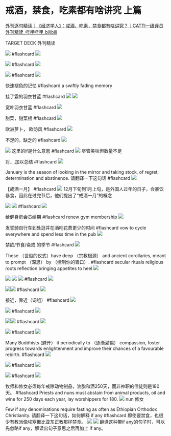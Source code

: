 # 戒酒，禁食，吃素都有啥讲究  上篇
[外刊逐句精读｜《经济学人》：戒酒、吃素，禁食都有啥讲究？｜CATTI一级译员外刊精读_哔哩哔哩_bilibili](https://www.bilibili.com/video/BV11u41117n7?spm_id_from=333.999.0.0)

TARGET DECK
外刊精读


![](../photo/Pasted%20image%2020220210103037.png) #flashcard 
![](../photo/Pasted%20image%2020220210103045.png)
<!--ID: 1644460316128-->




![](../photo/Pasted%20image%2020220210103116.png) #flashcard 
![](../photo/Pasted%20image%2020220210103123.png)
<!--ID: 1644460316140-->



![](../photo/Pasted%20image%2020220210103131.png) #flashcard 
![](../photo/Pasted%20image%2020220210103146.png)
<!--ID: 1644460316153-->


快速褪色的记忆 #flashcard 
a swiftly fading memory
<!--ID: 1644460730160-->

挂了霜的羽衣甘蓝 #flashcard 
![](../photo/Pasted%20image%2020220210104215.png)
![](../photo/Pasted%20image%2020220210104222.png) 
<!--ID: 1644461100578-->



宽叶羽衣甘蓝 #flashcard 
![](../photo/Pasted%20image%2020220210104353.png)
<!--ID: 1644461100591-->



甜菜，甜菜根 #flashcard 
![](../photo/Pasted%20image%2020220210104421.png)
<!--ID: 1644461100604-->



欧洲萝卜， 欧防风 #flashcard 
![](../photo/Pasted%20image%2020220210104458.png)
<!--ID: 1644461176235-->


不足的，缺乏的 #flashcard 
![](../photo/Pasted%20image%2020220210104643.png)
<!--ID: 1644461263612-->



![](../photo/Pasted%20image%2020220210104702.png) 这里的if是什么意思 #flashcard 
![](../photo/Pasted%20image%2020220210104714.png)
尽管美味但数量不足
<!--ID: 1644461263626-->


对....加以总结  #flashcard 
![](../photo/Pasted%20image%2020220210104828.png)
<!--ID: 1644461662076-->



January is the season of looking in the mirror and taking stock, of regret, determination and abstinence. 请翻译一下这句话 #flashcard 
![](../photo/Pasted%20image%2020220210105010.png)
<!--ID: 1644461662089-->



【戒酒一月】 #flashcard 
![](../photo/Pasted%20image%2020220210105109.png)
12月下旬到1月上旬，是外国人过年的日子，会暴饮暴食，因此在过完节后，他们提出了“戒酒一月”的概念
<!--ID: 1644461662101-->



![](../photo/Pasted%20image%2020220210105404.png)
![](../photo/Pasted%20image%2020220210105411.png) #flashcard 
![](../photo/Pasted%20image%2020220210105419.png)
<!--ID: 1644461662114-->


给健身房会员续期 #flashcard 
renew gym membership
![](../photo/Pasted%20image%2020220210105836.png)
<!--ID: 1644461946693-->




发誓骑自行车到处逛并在酒吧花费更少的时间 #flashcard 
vow to cycle everywhere and spend less time in the pub
![](../photo/Pasted%20image%2020220210105857.png)
<!--ID: 1644461946707-->


禁欲/节食/斋戒 的季节 #flashcard 
![](../photo/Pasted%20image%2020220210105943.png)
<!--ID: 1644461997405-->


These （世俗的仪式）have deep （宗教根源） and ancient corollaries, meant to prompt （深思） by （控制你的胃口）.  #flashcard 
secular rituals 
religious roots
reflection
bringing appetites to heel
![](../photo/Pasted%20image%2020220210110651.png)
<!--ID: 1644462419001-->


![](../photo/Pasted%20image%2020220210110756.png)
![](../photo/Pasted%20image%2020220210110804.png)
![](../photo/Pasted%20image%2020220210110812.png) #flashcard 
![](../photo/Pasted%20image%2020220210110819.png)
<!--ID: 1644462502329-->

![](../photo/Pasted%20image%2020220210110939.png)![](../photo/Pasted%20image%2020220210110944.png) #flashcard 
![](../photo/Pasted%20image%2020220210110955.png)
<!--ID: 1644462602094-->


接近，靠近（词组） #flashcard 
![](../photo/Pasted%20image%2020220210111116.png)
<!--ID: 1644462678720-->

![](../photo/Pasted%20image%2020220210111149.png) #flashcard 
![](../photo/Pasted%20image%2020220210111156.png)
<!--ID: 1644462763518-->



![](../photo/Pasted%20image%2020220210111218.png)![](../photo/Pasted%20image%2020220210111222.png) #flashcard 
![](../photo/Pasted%20image%2020220210111229.png)
<!--ID: 1644462763532-->


![](../photo/Pasted%20image%2020220210111412.png) #flashcard 
![](../photo/Pasted%20image%2020220210111420.png)
<!--ID: 1644463020928-->



Many Buddhists (避开） it periodically to （逐渐灌输） compassion, foster progress towards enlightenment and improve their chances of a favourable rebirth. #flashcard 
![](../photo/Pasted%20image%2020220210111613.png)
<!--ID: 1644463020944-->


![](../photo/Pasted%20image%2020220210111835.png) #flashcard 
![](../photo/Pasted%20image%2020220210111842.png)
<!--ID: 1644463124954-->



![](../photo/Pasted%20image%2020220210111858.png) #flashcard 
![](../photo/Pasted%20image%2020220210111905.png)
<!--ID: 1644463150318-->


牧师和修女必须每年戒除动物制品，油脂和酒250天，而非神职的信徒则是180天。  #flashcard 
 Priests and nuns must abstain from animal products, oil and wine for 250 days each year, lay worshippers for 180.
 ![](../photo/Pasted%20image%2020220210115402.png)
 nun 修女
<!--ID: 1644465243639-->


Few if any denominations require fasting as often as Ethiopian Orthodox Christianity.  请翻译一下这句话，如何解释 if any #flashcard 
即使要禁食，也很少有教派像埃塞俄比亚东正教那样禁食。
![](../photo/Pasted%20image%2020220210120048.png)
![](../photo/Pasted%20image%2020220210115601.png)
翻译这种带if any的句子时，可以先忽略if any，解读出句子意思之后再加上 if any。
<!--ID: 1644465629265-->

